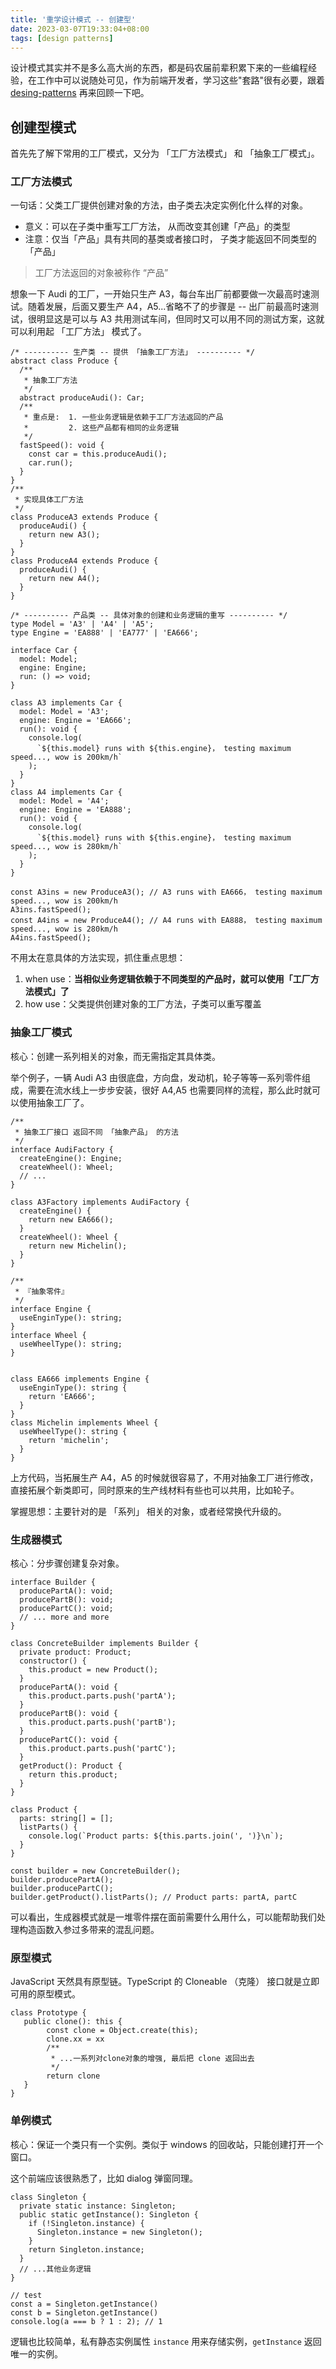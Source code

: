 ```yaml
---
title: '重学设计模式 -- 创建型'
date: 2023-03-07T19:33:04+08:00
tags: [design patterns]
---
```


设计模式其实并不是多么高大尚的东西，都是码农届前辈积累下来的一些编程经验，在工作中可以说随处可见，作为前端开发者，学习这些"套路"很有必要，跟着 [desing-patterns](https://refactoringguru.cn/design-patterns) 再来回顾一下吧。

## 创建型模式

首先先了解下常用的工厂模式，又分为 「工厂方法模式」 和 「抽象工厂模式」。

### 工厂方法模式

一句话：父类工厂提供创建对象的方法，由子类去决定实例化什么样的对象。

- 意义：可以在子类中重写工厂方法， 从而改变其创建「产品」的类型
- 注意：仅当「产品」具有共同的基类或者接口时， 子类才能返回不同类型的「产品」

> 工厂方法返回的对象被称作 “产品”

想象一下 Audi 的工厂，一开始只生产 A3，每台车出厂前都要做一次最高时速测试。随着发展，后面又要生产 A4，A5...省略不了的步骤是 -- 出厂前最高时速测试，很明显这是可以与 A3 共用测试车间，但同时又可以用不同的测试方案，这就可以利用起 「工厂方法」 模式了。

```TS
/* ---------- 生产类 -- 提供 「抽象工厂方法」 ---------- */
abstract class Produce {
  /**
   * 抽象工厂方法
   */
  abstract produceAudi(): Car;
  /**
   * 重点是:  1. 一些业务逻辑是依赖于工厂方法返回的产品
   *         2. 这些产品都有相同的业务逻辑
   */
  fastSpeed(): void {
    const car = this.produceAudi();
    car.run();
  }
}
/**
 * 实现具体工厂方法
 */
class ProduceA3 extends Produce {
  produceAudi() {
    return new A3();
  }
}
class ProduceA4 extends Produce {
  produceAudi() {
    return new A4();
  }
}

/* ---------- 产品类 -- 具体对象的创建和业务逻辑的重写 ---------- */
type Model = 'A3' | 'A4' | 'A5';
type Engine = 'EA888' | 'EA777' | 'EA666';

interface Car {
  model: Model;
  engine: Engine;
  run: () => void;
}

class A3 implements Car {
  model: Model = 'A3';
  engine: Engine = 'EA666';
  run(): void {
    console.log(
      `${this.model} runs with ${this.engine}， testing maximum speed..., wow is 200km/h`
    );
  }
}
class A4 implements Car {
  model: Model = 'A4';
  engine: Engine = 'EA888';
  run(): void {
    console.log(
      `${this.model} runs with ${this.engine}， testing maximum speed..., wow is 280km/h`
    );
  }
}

const A3ins = new ProduceA3(); // A3 runs with EA666， testing maximum speed..., wow is 200km/h
A3ins.fastSpeed();
const A4ins = new ProduceA4(); // A4 runs with EA888， testing maximum speed..., wow is 280km/h
A4ins.fastSpeed();
```

不用太在意具体的方法实现，抓住重点思想：

1. when use：**当相似业务逻辑依赖于不同类型的产品时，就可以使用「工厂方法模式」了**
2. how use：父类提供创建对象的工厂方法，子类可以重写覆盖

### 抽象工厂模式

核心：创建一系列相关的对象，而无需指定其具体类。

举个例子，一辆 Audi A3 由很底盘，方向盘，发动机，轮子等等一系列零件组成，需要在流水线上一步步安装，很好 A4,A5 也需要同样的流程，那么此时就可以使用抽象工厂了。

```TS
/**
 * 抽象工厂接口 返回不同 「抽象产品」 的方法
 */
interface AudiFactory {
  createEngine(): Engine;
  createWheel(): Wheel;
  // ...
}

class A3Factory implements AudiFactory {
  createEngine() {
    return new EA666();
  }
  createWheel(): Wheel {
    return new Michelin();
  }
}

/**
 * 『抽象零件』
 */
interface Engine {
  useEnginType(): string;
}
interface Wheel {
  useWheelType(): string;
}


class EA666 implements Engine {
  useEnginType(): string {
    return 'EA666';
  }
}
class Michelin implements Wheel {
  useWheelType(): string {
    return 'michelin';
  }
}
```

上方代码，当拓展生产 A4，A5 的时候就很容易了，不用对抽象工厂进行修改，直接拓展个新类即可，同时原来的生产线材料有些也可以共用，比如轮子。

掌握思想：主要针对的是 「系列」 相关的对象，或者经常换代升级的。

### 生成器模式

核心：分步骤创建复杂对象。

```TS
interface Builder {
  producePartA(): void;
  producePartB(): void;
  producePartC(): void;
  // ... more and more
}

class ConcreteBuilder implements Builder {
  private product: Product;
  constructor() {
    this.product = new Product();
  }
  producePartA(): void {
    this.product.parts.push('partA');
  }
  producePartB(): void {
    this.product.parts.push('partB');
  }
  producePartC(): void {
    this.product.parts.push('partC');
  }
  getProduct(): Product {
    return this.product;
  }
}

class Product {
  parts: string[] = [];
  listParts() {
    console.log(`Product parts: ${this.parts.join(', ')}\n`);
  }
}

const builder = new ConcreteBuilder();
builder.producePartA();
builder.producePartC();
builder.getProduct().listParts(); // Product parts: partA, partC
```

可以看出，生成器模式就是一堆零件摆在面前需要什么用什么，可以能帮助我们处理构造函数入参过多带来的混乱问题。

### 原型模式

JavaScript 天然具有原型链。TypeScript 的 Cloneable （克隆） 接口就是立即可用的原型模式。

```TS
class Prototype {
   public clone(): this {
        const clone = Object.create(this);
        clone.xx = xx
        /**
         * ...一系列对clone对象的增强, 最后把 clone 返回出去
         */
        return clone
   }
}
```

### 单例模式

核心：保证一个类只有一个实例。类似于 windows 的回收站，只能创建打开一个窗口。

这个前端应该很熟悉了，比如 dialog 弹窗同理。

```TS
class Singleton {
  private static instance: Singleton;
  public static getInstance(): Singleton {
    if (!Singleton.instance) {
      Singleton.instance = new Singleton();
    }
    return Singleton.instance;
  }
  // ...其他业务逻辑
}

// test
const a = Singleton.getInstance()
const b = Singleton.getInstance()
console.log(a === b ? 1 : 2); // 1
```

逻辑也比较简单，私有静态实例属性 `instance` 用来存储实例，`getInstance` 返回唯一的实例。
